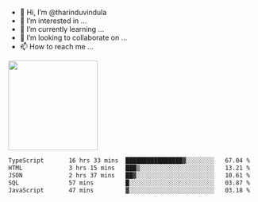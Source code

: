 - 👋 Hi, I’m @tharinduvindula
- 👀 I’m interested in ...
- 🌱 I’m currently learning ...
- 💞️ I’m looking to collaborate on ...
- 📫 How to reach me ...

<!---
tharinduvindula/tharinduvindula is a ✨ special ✨ repository because its `README.md` (this file) appears on your GitHub profile.
You can click the Preview link to take a look at your changes.
--->

<img height="180em" src="https://github-readme-stats.vercel.app/api?username=tharinduvindula&show_icons=true&hide_border=false&&count_private=true&include_all_commits=true" />


<!--START_SECTION:waka-->

```txt
TypeScript       16 hrs 33 mins  ████████████████▓░░░░░░░░   67.04 %
HTML             3 hrs 15 mins   ███▒░░░░░░░░░░░░░░░░░░░░░   13.21 %
JSON             2 hrs 37 mins   ██▓░░░░░░░░░░░░░░░░░░░░░░   10.61 %
SQL              57 mins         █░░░░░░░░░░░░░░░░░░░░░░░░   03.87 %
JavaScript       47 mins         ▓░░░░░░░░░░░░░░░░░░░░░░░░   03.18 %
```

<!--END_SECTION:waka-->
